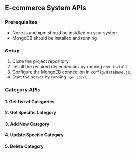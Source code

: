## E-commerce System APIs
### Prerequisites

- Node.js and npm should be installed on your system.
- MongoDB should be installed and running.

### Setup

1. Clone the project repository.
2. Install the required dependencies by running `npm install`.
3. Configure the MongoDB connection in `config/database.js`.
4. Start the server by running `npm start`.

### Category APIs

#### 1. Get List of Categories
#### 2. Get Specific Category
#### 3. Add New Category
#### 4. Update Specific Category
#### 5. Delete Category



